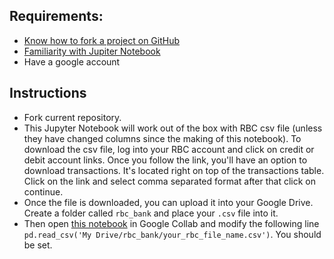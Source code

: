 ## Requirements:
- [Know how to fork a project on GitHub](https://guides.github.com/activities/forking/)
- [Familiarity with Jupiter Notebook](https://www.codecademy.com/articles/how-to-use-jupyter-notebooks98.02)
- Have a google account

## Instructions
- Fork current repository.
- This Jupyter Notebook will work out of the box with RBC csv file (unless they have changed columns since the making of this notebook). To download the csv file, log into your RBC account and click on credit or debit account links. Once you follow the link, you'll have an option to download transactions. It's located right on top of the transactions table. Click on the link and select comma separated format after that click on continue.
- Once the file is downloaded, you can upload it into your Google Drive. Create a folder called `rbc_bank` and place your `.csv` file into it.
- Then open [this notebook](https://github.com/Bobrinik/personal-finance/blob/master/Finances.ipynb) in Google Collab and modify the following line `pd.read_csv('My Drive/rbc_bank/your_rbc_file_name.csv')`. You should be set.
